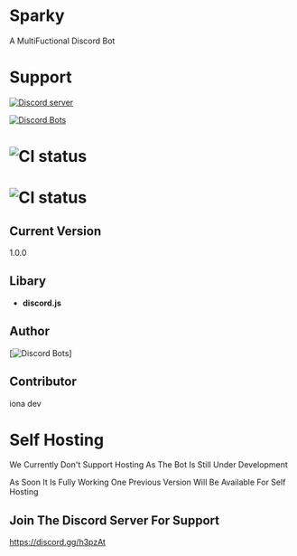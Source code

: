 # Sparky
A MultiFuctional Discord Bot 

# Support
<a href="https://discord.gg/h3pzAtc"><img src="https://discordapp.com/api/guilds/486356169590308874/widget.png?style=banner2" alt="Discord server"></a>

[![Discord Bots](https://discordbots.org/api/widget/status/486232921078890501.svg)](https://discordbots.org/bot/486232921078890501)

# ![CI status](https://img.shields.io/hackage-deps/v/lens.svg)
# ![CI status](https://img.shields.io/github/license/mashape/apistatus.svg)

## Current Version 
1.0.0

## Libary
- **discord.js**

## Author 
[![Discord Bots](https://discordbots.org/api/widget/owner/259008949427109891.svg)]

## Contributor
iona dev

# Self Hosting 

We Currently Don't Support Hosting As The Bot Is Still Under Development 

As Soon It Is Fully  Working One Previous Version Will Be Available For Self Hosting 

Join The Discord Server For Support
- 
https://discord.gg/h3pzAt
